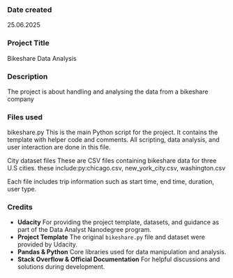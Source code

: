### Date created
25.06.2025

### Project Title
Bikeshare Data Analysis

### Description
The project is about handling and analysing the data from a bikeshare company 

### Files used
bikeshare.py
This is the main Python script for the project. It contains the template with helper code and comments. All scripting, data analysis, and user interaction are done in this file.

City dataset files
These are CSV files containing bikeshare data for three U.S cities. these include:py:chicago.csv, new_york_city.csv, washington.csv

Each file includes trip information such as start time, end time, duration, user type.

### Credits

- **Udacity** For providing the project template, datasets, and guidance as part of the Data Analyst Nanodegree program.
- **Project Template** The original `bikeshare.py` file and dataset were provided by Udacity.
- **Pandas & Python** Core libraries used for data manipulation and analysis.
- **Stack Overflow & Official Documentation** For helpful discussions and solutions during development.
